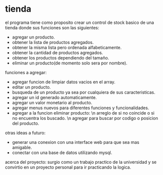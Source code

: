 # tienda
el programa tiene como proposito crear un control de stock 
basico de una tienda donde sus funciones son las siguientes:

- agregar un producto.
- obtener la lista de productos agregados.
- obtener la misma lista pero ordenada alfabeticamente.
- obtener la cantidad de productos agregados.
- obtener los productos dependiendo del tamaño.
- eliminar un producto(de momento solo sera por nombre).

funciones a agregar:
- agregar funcion de limpiar datos vacios en el array.
- editar un producto.
- busqueda de un producto ya sea por cualquiera de sus caracteristicas.
- agregar un id generado automaticamente.
- agregar un valor monetario al producto.
- agregar menus nuevos para diferentes funciones y funcionalidades.
- agregar a la funcion eliminar producto: 
  \n arreglo de si no coincide o si no encuentra los buscado.
  \n agregar para buscar por codigo o posicion del producto.

otras ideas a futuro:
- generar una conexion con una interface web para que sea mas amigable.
- conectar con una base de datos utilizando mysql.


acerca del proyecto:
surgio como un trabajo practico de la universidad y se convirtio en un proyecto personal para ir practicando la logica.
